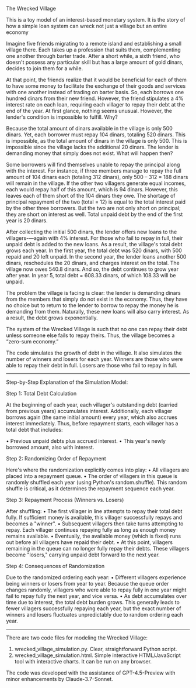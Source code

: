 

The Wrecked Village


This is a toy model of an interest-based monetary system. It is the story of how a simple loan system can wreck not just a village but an entire economy

Imagine five friends migrating to a remote island and establishing a small village there. Each takes up a profession that suits them, complementing one another through barter trade. After a short while, a sixth friend, who doesn't possess any particular skill but has a large amount of gold dinars, decides to join them for a while.

At that point, the friends realize that it would be beneficial for each of them to have some money to facilitate the exchange of their goods and services with one another instead of trading on barter basis. So, each borrows one hundred dinars from their new friend. However, the friend stipulates a 4% interest rate on each loan, requiring each villager to repay their debt at the end of the year.
At first glance, nothing seems unusual. However, the lender's condition is impossible to fulfill. Why? 

Because the total amount of dinars available in the village is only 500 dinars. Yet, each borrower must repay 104 dinars, totaling 520 dinars. This is impossible, as the total amount of dinars in the village is only 500. This is impossible since the village lacks the additional 20 dinars. The lender is demanding money that simply does not exist. What will happen then?

Some borrowers will find themselves unable to repay the principal along with the interest. For instance, if three members manage to repay the full amount of 104 dinars each (totaling 312 dinars), only 500 – 312 = 188 dinars will remain in the village. If the other two villagers generate equal incomes, each would repay half of this amount, which is 94 dinars. However, this leaves each of them short of the 104 dinars they owe. The shortage of principal repayment of the two (total = 12) is equal to the total interest paid by the other three borrowers. But the two are not only short on principal; they are short on interest as well. Total unpaid debt by the end of the first year is 20 dinars.

After collecting the initial 500 dinars, the lender offers new loans to the villagers-—again with 4% interest. For those who fail to repay in full, their unpaid debt is added to the new loans. As a result, the village's total debt grows each year. In the first year, the total debt was 520 dinars, with 500 repaid and 20 left unpaid. In the second year, the lender loans another 500 dinars, reschedules the 20 dinars, and charges interest on the total. The village now owes 540.8 dinars. And so, the debt continues to grow year after year. In year 5, total debt = 608.33 dinars, of which 108.33 will be unpaid.

The problem the village is facing is clear: the lender is demanding dinars from the members that simply do not exist in the economy. Thus, they have no choice but to return to the lender to borrow to repay the money he is demanding from them. Naturally, these new loans will also carry interest. As a result, the debt grows exponentially.

The system of the Wrecked Village is such that no one can repay their debt unless someone else fails to repay theirs. Thus, the village becomes a “zero-sum economy.”

The code simulates the growth of debt in the village. It also simulates the number of winners and losers for each year. Winners are those who were able to repay their debt in full. Losers are those who fail to repay in full. 

** **

Step-by-Step Explanation of the Simulation Model:

Step 1: Total Debt Calculation

At the beginning of each year, each villager's outstanding debt (carried from previous years) accumulates interest. Additionally, each villager borrows again (the same initial amount) every year, which also accrues interest immediately. Thus, before repayment starts, each villager has a total debt that includes:

•	Previous unpaid debts plus accrued interest.
•	This year's newly borrowed amount, also with interest.

Step 2: Randomizing Order of Repayment

Here's where the randomization explicitly comes into play:
•	All villagers are placed into a repayment queue.
•	The order of villagers in this queue is randomly shuffled each year (using Python's random.shuffle). This random shuffle is critical, as it determines the repayment sequence each year.

Step 3: Repayment Process (Winners vs. Losers)

After shuffling:
•	The first villager in line attempts to repay their total debt fully. If sufficient money is available, this villager successfully repays and becomes a "winner".
•	Subsequent villagers then take turns attempting to repay. Each villager continues repaying fully as long as enough money remains available.
•	Eventually, the available money (which is fixed) runs out before all villagers have repaid their debt.
•	At this point, villagers remaining in the queue can no longer fully repay their debts. These villagers become "losers," carrying unpaid debt forward to the next year.

Step 4: Consequences of Randomization

Due to the randomized ordering each year:
•	Different villagers experience being winners or losers from year to year. Because the queue order changes randomly, villagers who were able to repay fully in one year might fail to repay fully the next year, and vice versa.
•	As debt accumulates over time due to interest, the total debt burden grows. This generally leads to fewer villagers successfully repaying each year, but the exact number of winners and losers fluctuates unpredictably due to random ordering each year.

** **

There are two code files for modeling the Wrecked Village:

1.	wrecked_village_simulation.py. Clear, straightforward Python script.
2.	wrecked_village_simulation.html. Simple interactive HTML/JavaScript tool with interactive charts. It can be run on any browser.

The code was developed with the assistance of GPT-4.5-Preview with minor enhancements by Claude-3.7-Sonnet.

